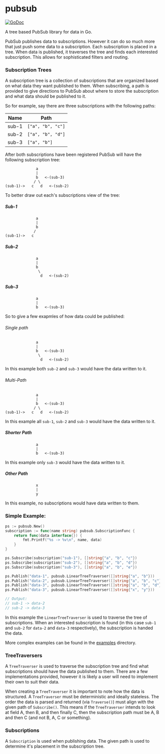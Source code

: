 # pubsub
[![GoDoc][go-doc-badge]][go-doc]

A tree based PubSub library for data in Go.

PubSub publishes data to subscriptions. However it can do so much more that just push some data to a subscription.  Each subscription is placed in a tree. When data is published, it traverses the tree and finds each interested subscription. This allows for sophisticated filters and routing.

### Subscription Trees
A subscription tree is a collection of subscriptions that are organized based on what data they want published to     them. When subscribing, a path is provided to give directions to PubSub about where to store the subscription and     what data should be published to it.

So for example, say there are three subscriptions with the following paths:

| Name  | Path              |
|-------|-------------------|
| sub-1 | `["a", "b", "c"]` |
| sub-2 | `["a", "b", "d"]` |
| sub-3 | `["a", "b"]`      |

After both subscriptions have been registered PubSub will have the following subscription tree:
```
              a
              |
              b   <-(sub-3)
             / \
(sub-1)->   c   d   <-(sub-2)
```

To better draw out each's subscriptions view of the tree:
##### Sub-1
```
              a
              |
              b
             /
(sub-1)->   c
```
##### Sub-2
```
              a
              |
              b
               \
                d   <-(sub-2)
```
##### Sub-3
```
              a
              |
              b   <-(sub-3)
```
So to give a few exapmles of how data could be published:

###### Single path
```
              a
              |
              b   <-(sub-3)
               \
                d   <-(sub-2)
```
In this example both `sub-2` and `sub-3` would have the data written to it.

###### Multi-Path
```
              a
              |
              b   <-(sub-3)
             / \
(sub-1)->   c   d   <-(sub-2)
```
In this example all `sub-1`, `sub-2` and `sub-3` would have the data written to it.

##### Shorter Path
```
              a
              |
              b   <-(sub-3)
```
In this example only `sub-3` would have the data written to it.

##### Other Path
```
              x
              |
              y
```
In this example, no subscriptions would have data written to them.

### Simple Example:
```go
ps := pubsub.New()
subscription := func(name string) pubsub.SubscriptionFunc {
	return func(data interface{}) {
		fmt.Printf("%s -> %v\n", name, data)
	}
}

ps.Subscribe(subscription("sub-1"), []string{"a", "b", "c"})
ps.Subscribe(subscription("sub-2"), []string{"a", "b", "d"})
ps.Subscribe(subscription("sub-3"), []string{"a", "b", "e"})

ps.Publish("data-1", pubsub.LinearTreeTraverser([]string{"a", "b"}))
ps.Publish("data-2", pubsub.LinearTreeTraverser([]string{"a", "b", "c"}))
ps.Publish("data-3", pubsub.LinearTreeTraverser([]string{"a", "b", "d"}))
ps.Publish("data-3", pubsub.LinearTreeTraverser([]string{"x", "y"}))

// Output:
// sub-1 -> data-2
// sub-2 -> data-3
```

In this example the `LinearTreeTraverser` is used to traverse the tree of subscriptions. When an interested subscription is found (in this case `sub-1` and `sub-2` for `data-2` and `data-3` respectively), the subscription is handed the data.

More complex examples can be found in the [examples](https://github.com/apoydence/pubsub/tree/master/examples) directory.

### TreeTraversers
A `TreeTraverser` is used to traverse the subscription tree and find what subscriptions should have the data published to them. There are a few implementations provided, however it is likely a user will need to implement their own to suit their data.

When creating a `TreeTraverser` it is important to note how the data is structured. A `TreeTraverser` must be deterministic and ideally stateless. The order the data is parsed and returned (via `Traverse()`) must align with the given path of `Subscribe()`.
This means if the `TreeTraverser` intends to look at field A, then B, and then finally C, then the subscription path must be A, B and then C (and not B, A, C or something).

### Subscriptions
A `Subscription` is used when publishing data. The given path is used to determine it's placement in the subscription tree.

[go-doc-badge]:             https://godoc.org/github.com/apoydence/pubsub?status.svg
[go-doc]:                   https://godoc.org/github.com/apoydence/pubsub
